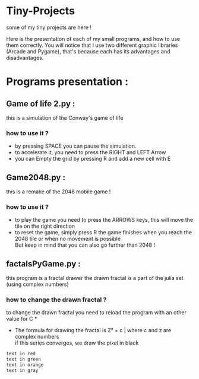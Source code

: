 # Tiny-Projects
some of my tiny projects are here ! 


Here is the presentation of each of my small programs, and how to use them correctly.
You will notice that I use two different graphic libraries (Arcade and Pygame), that's because each has its advantages and disadvantages. 



# Programs presentation :


## Game of life 2.py :
this is a simulation of the Conway's game of life
### how to use it ?
- by pressing SPACE you can pause the simulation. 
- to accelerate it, you need to press the RIGHT and LEFT Arrow 
- you can Empty the grid by pressing R and add a new cell with E 
  
  
  
## Game2048.py :
this is a remake of the 2048 mobile game !
### how to use it ?
- to play the game you need to press the ARROWS keys, this will move the tile on the right direction
- to reset the game, simply press R
the game finishes when you reach the 2048 tile or when no movement is possible  
But keep in mind that you can also go further than 2048 !
  

## factalsPyGame.py :
this program is a fractal drawer
the drawn fractal is a part of the julia set (using complex numbers) 
### how to change the drawn fractal ?  
to change the drawn fractal you need to reload the program with an other value for C *
  
*   The formula for drawing the fractal is Z² + c | where c and z are complex numbers  
if this series converges, we draw the pixel in black
  



```diff -
text in red
text in green
text in orange
text in gray
```
